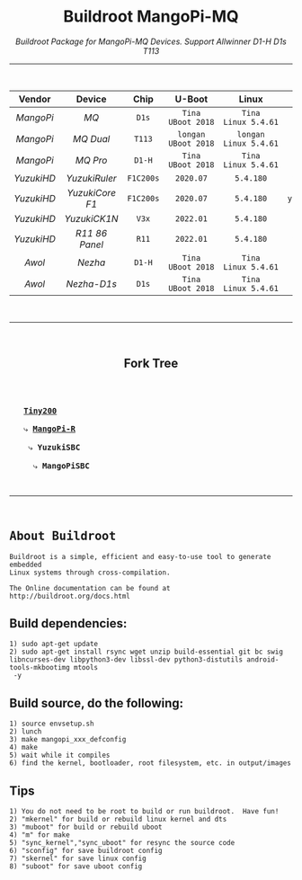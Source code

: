 
<div align = center>

# Buildroot MangoPi-MQ
*Buildroot Package for MangoPi-MQ Devices. Support Allwinner D1-H D1s T113*

---

<br>

 Vendor  | Device      | Chip    | U-Boot  | Linux   | Defconfig |
:------: | :---------: | :-----: | :-----: | :-----: | :-------: |
*MangoPi*  | *MQ* | `D1s` | `Tina` `UBoot 2018` | `Tina` `Linux 5.4.61` | `mangopi_mq_defconfig` |
*MangoPi*  | *MQ Dual* | `T113` | `longan` `UBoot 2018` | `longan` `Linux 5.4.61` | `mangopi_mq_dual_defconfig` |
*MangoPi*  | *MQ Pro* | `D1-H` | `Tina` `UBoot 2018` | `Tina` `Linux 5.4.61` | `mangopi_mq_pro_defconfig` |
*YuzukiHD* | *YuzukiRuler* | `F1C200s` | `2020.07` | `5.4.180` | `yuzukihd_yuzukiruler_defconfig`
*YuzukiHD* | *YuzukiCore F1* | `F1C200s` | `2020.07` | `5.4.180` | `yuzukihd_yuzukicore_f1_defconfig` |
*YuzukiHD* | *YuzukiCK1N* | `V3x` | `2022.01` | `5.4.180` | `yuzukihd_yuzukick1n_defconfig` |
*YuzukiHD* | *R11 86 Panel* | `R11` | `2022.01` | `5.4.180` | `yuzukihd_r11_86panel_defconfig` |
*Awol*     | *Nezha* | `D1-H` | `Tina` `UBoot 2018` | `Tina` `Linux 5.4.61` | `awol_nezha_defconfig` |
*Awol*     | *Nezha-D1s* | `D1s` | `Tina` `UBoot 2018` | `Tina` `Linux 5.4.61` | `awol_nezha_d1s_defconfig` |

<br>

---

<br>

## Fork Tree

<kbd align = left>
<br>
<br>
  
   **[Tiny200]**   <br><br>
   ⤷ **[MangoPi-R]**   <br><br>
    ⤷ **YuzukiSBC**   <br><br>
     ⤷ **MangoPiSBC**   
<br>
</kbd>

<br>

---

<br>

## About Buildroot

</div>

```
Buildroot is a simple, efficient and easy-to-use tool to generate embedded
Linux systems through cross-compilation.

The Online documentation can be found at http://buildroot.org/docs.html
```
## Build dependencies:
```
1) sudo apt-get update
2) sudo apt-get install rsync wget unzip build-essential git bc swig libncurses-dev libpython3-dev libssl-dev python3-distutils android-tools-mkbootimg mtools
 -y
```
## Build source, do the following:
```
1) source envsetup.sh
2) lunch
3) make mangopi_xxx_defconfig
4) make
5) wait while it compiles
6) find the kernel, bootloader, root filesystem, etc. in output/images
```
## Tips
```
1) You do not need to be root to build or run buildroot.  Have fun!
2) "mkernel" for build or rebuild linux kernel and dts
3) "muboot" for build or rebuild uboot
4) "m" for make
5) "sync_kernel","sync_uboot" for resync the source code
6) "sconfig" for save buildroot config
7) "skernel" for save linux config
8) "suboot" for save uboot config
```

<!----------------------------------------------------------------------------->


[License]: LICENSE


[MangoPi-R]: https://github.com/mangopi-sbc/buildroot-mangopi-r
[Tiny200]: https://github.com/aodzip/buildroot-tiny200

